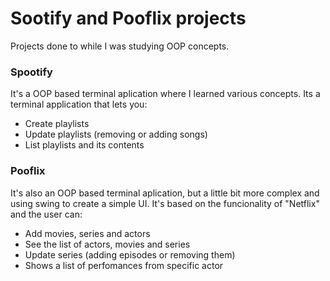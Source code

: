 # Sootify and Pooflix projects
Projects done to while I was studying OOP concepts.

### Spootify
It's a OOP based terminal aplication where I learned various concepts. Its a terminal application that lets you:
  * Create playlists
  * Update playlists (removing or adding songs)
  * List playlists and its contents

### Pooflix
It's also an OOP based terminal aplication, but a little bit more complex and using swing to create a simple UI. It's based on the funcionality of  "Netflix" and the user can: 
  * Add movies, series and actors 
  * See the list of actors, movies and series
  * Update series (adding episodes or removing them)
  * Shows a list of perfomances from specific actor

